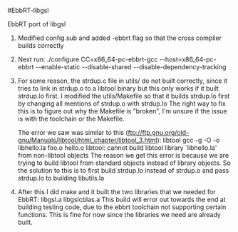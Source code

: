 #EbbRT-libgsl

EbbRT port of libgsl

1. Modified config.sub and added -ebbrt flag so that the cross compiler builds correctly

2. Next run: ./configure CC=x86_64-pc-ebbrt-gcc --host=x86_64-pc-ebbrt --enable-static --disable-shared --disable-dependency-tracking

3. For some reason, the strdup.c file in utils/ do not built correctly, since it tries to link in strdup.o to a libtool binary but this only works if it built strdup.lo first. I modified the utils/Makefile so that it builds strdup.lo first by changing all mentions of strdup.o with strdup.lo
   The right way to fix this is to figure out why the Makefile is "broken", I'm unsure if the issue is with the toolchain or the Makefile.

   The error we saw was similar to this (ftp://ftp.gnu.org/old-gnu/Manuals/libtool/html_chapter/libtool_3.html):
   libtool gcc -g -O -o libhello.la foo.o hello.o
   libtool: cannot build libtool library `libhello.la' from non-libtool objects
   The reason we get this error is because we are trying to build libtool from standard objects instead of library objects.
   So the solution to this is to first build strdup.lo instead of strdup.o and pass strdup.lo to building libutils.la

4. After this I did make and it built the two libraries that we needed for EbbRT: libgsl.a libgslcblas.a
   This build will error out towards the end at building testing code, due to the ebbrt toolchain not supporting certain functions. This is fine for now since the libraries we need are already built.



